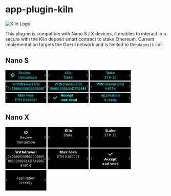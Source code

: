 # app-plugin-kiln

![Kiln Logo](https://uploads-ssl.webflow.com/625db3caa8abd6c22d5f0ce3/6260572336892a801afd71e3_Kiln_Logo-Transparent-Dark.svg)

This plug-in is compatible with Nano S / X devices, it enables to interact in a
secure with the Kiln deposit smart contract to stake Ethereum. Current
implementation targets the Goërli network and is limited to the `deposit` call.

## Nano S

![step 0](./tests/snapshots/nanos_deposit/00000.png)
![step 1](./tests/snapshots/nanos_deposit/00001.png)
![step 2](./tests/snapshots/nanos_deposit/00002.png)
![step 3](./tests/snapshots/nanos_deposit/00003.png)
![step 4](./tests/snapshots/nanos_deposit/00004.png)
![step 5](./tests/snapshots/nanos_deposit/00005.png)
![step 6](./tests/snapshots/nanos_deposit/00006.png)
![step 7](./tests/snapshots/nanos_deposit/00007.png)
![step 8](./tests/snapshots/nanos_deposit/00008.png)

## Nano X

![step 0](./tests/snapshots/nanox_deposit/00000.png)
![step 1](./tests/snapshots/nanox_deposit/00001.png)
![step 2](./tests/snapshots/nanox_deposit/00002.png)
![step 3](./tests/snapshots/nanox_deposit/00003.png)
![step 4](./tests/snapshots/nanox_deposit/00004.png)
![step 5](./tests/snapshots/nanox_deposit/00005.png)
![step 6](./tests/snapshots/nanox_deposit/00006.png)
